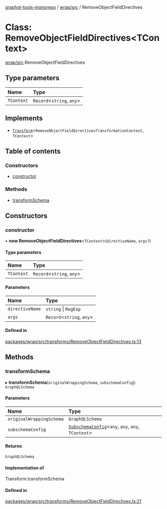 [graphql-tools-monorepo](../README) / [wrap/src](../modules/wrap_src) / RemoveObjectFieldDirectives

# Class: RemoveObjectFieldDirectives<TContext\>

[wrap/src](../modules/wrap_src).RemoveObjectFieldDirectives

## Type parameters

| Name       | Type                       |
| :--------- | :------------------------- |
| `TContext` | `Record`\<`string`, `any`> |

## Implements

- [`Transform`](/docs/api/interfaces/delegate_src.Transform)\<`RemoveObjectFieldDirectivesTransformationContext`,
  `TContext`>

## Table of contents

### Constructors

- [constructor](wrap_src.RemoveObjectFieldDirectives#constructor)

### Methods

- [transformSchema](wrap_src.RemoveObjectFieldDirectives#transformschema)

## Constructors

### constructor

• **new RemoveObjectFieldDirectives**<`TContext`\>(`directiveName`, `args?`)

#### Type parameters

| Name       | Type                       |
| :--------- | :------------------------- |
| `TContext` | `Record`\<`string`, `any`> |

#### Parameters

| Name            | Type                       |
| :-------------- | :------------------------- |
| `directiveName` | `string` \| `RegExp`       |
| `args`          | `Record`\<`string`, `any`> |

#### Defined in

[packages/wrap/src/transforms/RemoveObjectFieldDirectives.ts:13](https://github.com/ardatan/graphql-tools/blob/master/packages/wrap/src/transforms/RemoveObjectFieldDirectives.ts#L13)

## Methods

### transformSchema

▸ **transformSchema**(`originalWrappingSchema`, `subschemaConfig`): `GraphQLSchema`

#### Parameters

| Name                     | Type                                                                                                     |
| :----------------------- | :------------------------------------------------------------------------------------------------------- |
| `originalWrappingSchema` | `GraphQLSchema`                                                                                          |
| `subschemaConfig`        | [`SubschemaConfig`](/docs/api/interfaces/delegate_src.SubschemaConfig)\<`any`, `any`, `any`, `TContext`> |

#### Returns

`GraphQLSchema`

#### Implementation of

Transform.transformSchema

#### Defined in

[packages/wrap/src/transforms/RemoveObjectFieldDirectives.ts:21](https://github.com/ardatan/graphql-tools/blob/master/packages/wrap/src/transforms/RemoveObjectFieldDirectives.ts#L21)
